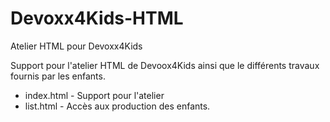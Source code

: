 # Devoxx4Kids-HTML
Atelier HTML pour Devoxx4Kids

Support pour l'atelier HTML de Devoox4Kids ainsi que le différents travaux fournis par les enfants.

* index.html - Support pour l'atelier
* list.html - Accès aux production des enfants.
